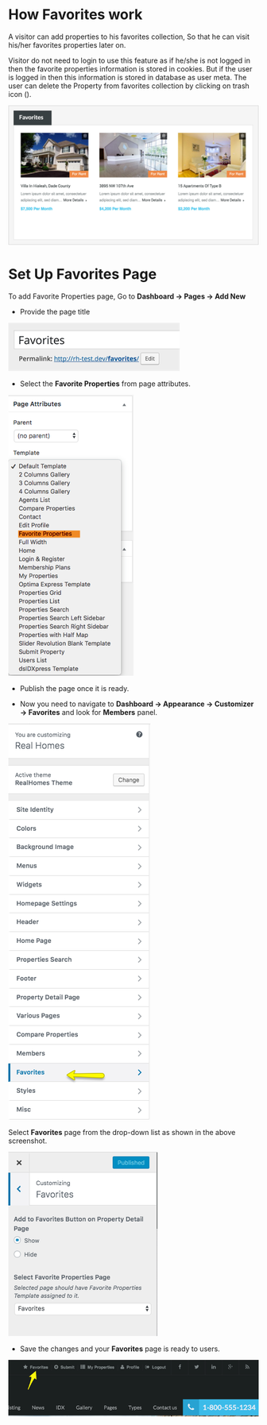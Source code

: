 # How Favorites work

A visitor can add properties to his favorites collection, So that he can visit his/her favorites properties later on.

Visitor do not need to login to use this feature as if he/she is not logged in then the favorite properties information is stored in cookies. But if the user is logged in then this information is stored in database as user meta. The user can delete the Property from favorites collection by clicking on trash icon ().

![Real Homes Documentation](images/member-pages/favorites-section-front-end.jpeg)

# Set Up Favorites Page

To add Favorite Properties page, Go to **Dashboard → Pages → Add New**

- Provide the page title

![Real Homes Documentation](images/member-pages/favorites-title.png)

- Select the **Favorite Properties** from page attributes. 

![Real Homes Documentation](images/member-pages/favorites-template.png)

- Publish the page once it is ready.

- Now you need to navigate to **Dashboard → Appearance → Customizer → Favorites** and look for **Members** panel.

![Real Homes Documentation](images/member-pages/members-customizer.png)

 Select **Favorites** page from the drop-down list as shown in the above screenshot.

![Real Homes Documentation](images/member-pages/favorites-customizer-settings.png)

- Save the changes and your **Favorites** page is ready to users. 

![Real Homes Documentation](images/member-pages/favorites-front-end.png)
